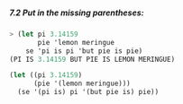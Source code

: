 ##### 7.2  Put in the missing parentheses:
```Scheme
> (let pi 3.14159
       pie 'lemon meringue
    se 'pi is pi 'but pie is pie)
(PI IS 3.14159 BUT PIE IS LEMON MERINGUE)

(let ((pi 3.14159)
      (pie '(lemon meringue)))
  (se '(pi is) pi '(but pie is) pie))
```
